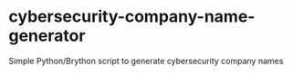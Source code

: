# cybersecurity-company-name-generator
Simple Python/Brython script to generate cybersecurity company names
